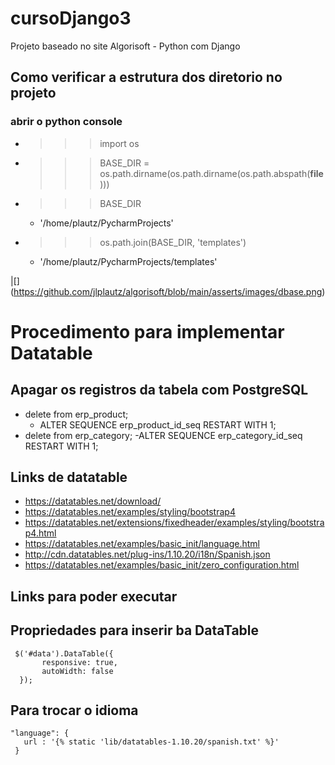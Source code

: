 # cursoDjango3
Projeto baseado no site Algorisoft - Python com Django

## Como verificar a estrutura dos diretorio no projeto
  ### abrir o python console
  - >>> import os
  - >>> BASE_DIR = os.path.dirname(os.path.dirname(os.path.abspath(__file__)))
  - >>> BASE_DIR
      - '/home/plautz/PycharmProjects' 
        
  - >>> os.path.join(BASE_DIR, 'templates')

      - '/home/plautz/PycharmProjects/templates'

|[] (https://github.com/jlplautz/algorisoft/blob/main/asserts/images/dbase.png)


# Procedimento para implementar Datatable

## Apagar os registros da tabela com PostgreSQL
   - delete from erp_product; 
     - ALTER SEQUENCE erp_product_id_seq RESTART WITH 1; 
   - delete from erp_category;
     -ALTER SEQUENCE erp_category_id_seq RESTART WITH 1;

## Links de datatable
   - https://datatables.net/download/
   - https://datatables.net/examples/styling/bootstrap4
   - https://datatables.net/extensions/fixedheader/examples/styling/bootstrap4.html
   - https://datatables.net/examples/basic_init/language.html
   - http://cdn.datatables.net/plug-ins/1.10.20/i18n/Spanish.json
   - https://datatables.net/examples/basic_init/zero_configuration.html

## Links para poder executar
   <link rel="stylesheet" href="{% static 'lib/datatables-1.10.20/css/dataTables.bootstrap4.min.css' %}"/>
   <link rel="stylesheet" href="{% static 'lib/datatables-1.10.20/plugins/responsive-2.2.3/css/responsive.bootstrap4.min.css' %}"/>
   <script src="{% static 'lib/datatables-1.10.20/js/jquery.dataTables.js' %}"></script>
   <script src="{% static 'lib/datatables-1.10.20/js/dataTables.bootstrap4.min.js' %}"></script>
   <script src="{% static 'lib/datatables-1.10.20/plugins/responsive-2.2.3/js/dataTables.responsive.min.js' %}"></script>
   <script src="{% static 'lib/datatables-1.10.20/plugins/responsive-2.2.3/js/responsive.bootstrap4.min.js' %}"></script>

## Propriedades para inserir ba DataTable
     $('#data').DataTable({
           responsive: true,
           autoWidth: false
      });

## Para trocar o idioma
    "language": {
       url : '{% static 'lib/datatables-1.10.20/spanish.txt' %}'
     }
